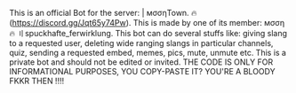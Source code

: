 This is an official Bot for the server: | мσσηTown. 🔥 (https://discord.gg/Jqt65y74Pw).
This is made by one of its member: мσση🔥 〢spuckhafte_ferwirklung.
This bot can do several stuffs like: giving slang to a requested user, deleting wide ranging slangs in particular channels, quiz, sending a requested embed, memes, pics, mute, unmute etc.
This is a private bot and should not be edited or invited.
THE CODE IS ONLY FOR INFORMATIONAL PURPOSES, YOU COPY-PASTE IT? YOU'RE A BLOODY FKKR THEN !!!!

